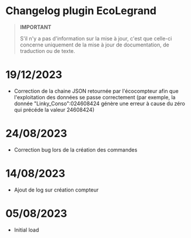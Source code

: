 # Changelog plugin EcoLegrand

>**IMPORTANT**
>
>S'il n'y a pas d'information sur la mise à jour, c'est que celle-ci concerne uniquement de la mise à jour de documentation, de traduction ou de texte.

# 19/12/2023

- Correction de la chaine JSON retournée par l'écocompteur afin que l'exploitation des données se passe correctement (par exemple, la donnée "Linky_Conso":024608424 génère une erreur à cause du zéro qui précéde la valeur 24608424)
  
# 24/08/2023

- Correction bug lors de la création des commandes

# 14/08/2023

- Ajout de log sur création compteur

# 05/08/2023

- Initial load
